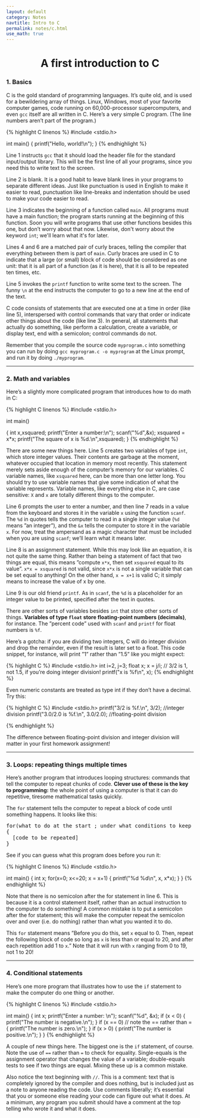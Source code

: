 ```yaml
---
layout: default
category: Notes
navtitle: Intro to C
permalink: notes/c.html
use_math: true
---
```


<center><h1>A first introduction to C</h1></center>

### 1. Basics
C is the gold standard of programming languages. It’s quite old, and is used for a
bewildering array of things. Linux, Windows, most of your favorite computer games, code
running on 60,000-processor supercomputers, and even `gcc` itself are all written in C.
Here’s a very simple C program. (The line numbers aren’t part of the program.)

{% highlight C linenos %}
#include <stdio.h>

int main()
{
  printf("Hello, world!\n");
}
{% endhighlight %}


Line 1 instructs `gcc` that it should load the header file for the standard input/output
library. This will be the first line of all your programs, since you need this to write text to
the screen.

Line 2 is blank. It is a good habit to leave blank lines in your programs to separate different
ideas. Just like punctuation is used in English to make it easier to read, punctuation
like line-breaks and indentation should be used to make your code easier to read.

Line 3 indicates the beginning of a function called `main`. All programs must have a main
function; the program starts running at the beginning of this function. Soon you will write
programs that use other functions besides this one, but don’t worry about that now. Likewise,
don't worry about the keyword `int`; we'll learn what it's for later.

Lines 4 and 6 are a matched pair of curly braces, telling the compiler that everything
between them is part of `main`. Curly braces are used in C to indicate that a large (or small)
block of code should be considered as one unit: that it is all part of a function (as it is here),
that it is all to be repeated ten times, etc.

Line 5 invokes the `printf` function to write some text to the screen. The funny `\n` at
the end instructs the computer to go to a new line at the end of the text. 

C code consists of statements that are executed one at a time in order (like line 5), interspersed
with control commands that vary that order or indicate other things about the code
(like line 3). In general, all statements that actually do something, like perform a calculation,
create a variable, or display text, end with a semicolon; control commands do not.

Remember that you compile the source code `myprogram.c` into something you can run
by doing `gcc myprogram.c -o myprogram` at the Linux prompt, and run it by doing `./myprogram`.

---

### 2. Math and variables

Here’s a slightly more complicated program that introduces how to do math in C:

{% highlight C linenos %}
#include <stdio.h>

int main()

{
  int x,xsquared;
  printf("Enter a number:\n");
  scanf("%d",&x);
  xsquared = x*x;
  printf("The square of x is %d.\n",xsquared);
}
{% endhighlight %}

There are some new things here. Line 5 creates two variables of type `int`, which store integer values.
Their contents are garbage at the moment, whatever occupied that location in memory
most recently. This statement merely sets aside enough of the computer’s memory for our
variables. C variable names, like `xsquared` here, can be more than one letter long. You
should try to use variable names that give some indication of what the variable represents.
Variable names, like everything else in C, are case sensitive: `X` and `x` are totally different
things to the computer.

Line 6 prompts the user to enter a number, and then line 7 reads in a value from the
keyboard and stores it in the variable `x` using the function `scanf`. The `%d` in quotes tells the
computer to read in a single integer value (`%d` means ”an integer”), and the `&x` tells the
computer to store it in the variable `x`. For now, treat the ampersand as a magic character
that must be included when you are using `scanf`; we’ll learn what it means later.

Line 8 is an assignment statement. While this may look like an equation, it is not quite
the same thing. Rather than being a statement of fact that two things are equal, this means
”compute `x*x`, then set `xsquared` equal to its value”. `x*x = xsquared` is not valid, since
`x*x` is not a single variable that can be set equal to anything! On the other hand, `x = x+1`
is valid C; it simply means to increase the value of x by one.

Line 9 is our old friend `printf`. As in `scanf`, the `%d` is a placeholder for an integer value
to be printed, specified after the text in quotes.

There are other sorts of variables besides `int` that store other sorts of things. **Variables
of type `float` store floating-point numbers (decimals)**, for instance. The ”percent code” used
with `scanf` and `printf` for float numbers is `%f`.

Here’s a gotcha: if you are dividing two integers, C will do integer division and drop the
remainder, even if the result is later set to a float. This code snippet, for instance, will print
”1” rather than ”1.5” like you might expect:

{% highlight C %}
#include <stdio.h>
int i=2, j=3;
float x;
x = j/i; // 3/2 is 1, not 1.5, if you’re doing integer division!
printf("x is %f\n", x);
{% endhighlight %}

Even numeric constants are treated as type int if they don’t have a decimal. Try this:

{% highlight C %}
#include <stdio.h>
printf("3/2 is %f.\n", 3/2); //integer division
printf("3.0/2.0 is %f.\n", 3.0/2.0); //floating-point division
 
{% endhighlight %}

The difference between floating-point division and integer division will matter in your
first homework assignment!

---

### 3. Loops: repeating things multiple times

Here’s another program that introduces looping structures: commands that tell the computer
to repeat chunks of code. **Clever use of these is the key to programming:** the whole
point of using a computer is that it can do repetitive, tiresome mathematical tasks quickly.

The `for` statement tells the computer to repeat a block of code until something happens. It looks like this:

<pre>
for(what to do at the start ; under what conditions to keep going ; what to do after each repeat)
{
  [code to be repeated]
}
</pre>

See if you can guess what this program does before you run it:

{% highlight C linenos %}
#include <stdio.h>

int main()
{
  int x;
  for(x=0; x<=20; x = x+1)
  {
    printf("%d %d\n", x, x*x);
  }
}
{% endhighlight %}

Note that there is no semicolon after the for statement in line 6. This is because it is a
control statement itself, rather than an actual instruction to the computer to do something! 
A common mistake is to put a semicolon after the for statement; this will make the computer
repeat the semicolon over and over (i.e. do nothing) rather than what you wanted it to do.

This `for` statement means ”Before you do this, set `x` equal to 0. Then, repeat the
following block of code so long as `x` is less than or equal to 20, and after each repetition add
1 to `x`.” Note that it will run with `x` ranging from 0 to 19, not 1 to 20!

---

### 4. Conditional statements

Here’s one more program that illustrates how to use the `if` statement to make the computer do one thing or another.

{% highlight C linenos %}
#include <stdio.h>

int main()
{
  int x;
  printf("Enter a number: \n");
  scanf("%d", &x);
  if (x < 0)
  {
    printf("The number is negative.\n");
  }
  if (x == 0) // note the == rather than =
  {
    printf("The number is zero.\n");
  }
  if (x > 0)
  {
    printf("The number is positive.\n");
  }
}
{% endhighlight %}

A couple of new things here. The biggest one is the `if` statement, of course. Note the
use of `==` rather than `=` to check for equality. Single-equals is the assignment operator that
changes the value of a variable; double-equals tests to see if two things are equal. Mixing
these up is a common mistake.

Also notice the text beginning with `//`. This is a comment: text that is completely
ignored by the compiler and does nothing, but is included just as a note to anyone reading
the code. Use comments liberally; it’s essential that you or someone else reading your code
can figure out what it does. At a minimum, any program you submit should have a comment
at the top telling who wrote it and what it does. 

